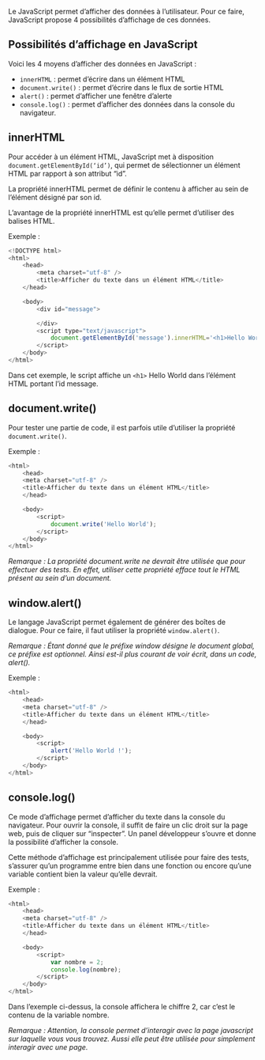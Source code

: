 Le JavaScript permet d’afficher des données à l’utilisateur. Pour ce faire, JavaScript propose 4 possibilités d’affichage de ces données. 

## Possibilités d’affichage en JavaScript

Voici les 4 moyens d’afficher des données en JavaScript :

- ```innerHTML``` : permet d’écrire dans un élément HTML
- ```document.write()``` : permet d’écrire dans le flux de sortie HTML
- ```alert()``` : permet d’afficher une fenêtre d’alerte
- ```console.log()``` : permet d’afficher des données dans la console du navigateur. 

## innerHTML

Pour accéder à un élément HTML, JavaScript met à disposition ```document.getElementById(‘id’)```, qui permet de sélectionner un élément HTML par rapport à son attribut “id”. 

La propriété innerHTML permet de définir le contenu à afficher au sein de l’élément désigné par son id. 

L’avantage de la propriété innerHTML est qu’elle permet d’utiliser des balises HTML.

Exemple : 

``` js
<!DOCTYPE html>
<html>
    <head>
        <meta charset="utf-8" />
        <title>Afficher du texte dans un élément HTML</title>
    </head>

    <body>
    	<div id="message">

        </div>
        <script type="text/javascript">
            document.getElementById('message').innerHTML='<h1>Hello World</h1>';
        </script>
    </body>
</html>
```

Dans cet exemple, le script affiche un ```<h1>``` Hello World dans l’élément HTML portant l’id message.

## document.write()

Pour tester une partie de code, il est parfois utile d’utiliser la propriété ```document.write()```.

Exemple :

``` js
<html>
    <head>
	<meta charset="utf-8" />
	<title>Afficher du texte dans un élément HTML</title>
    </head>

    <body>
        <script>
            document.write('Hello World');
        </script>
    </body>
</html>
```

*Remarque : La propriété document.write ne devrait être utilisée que pour effectuer des tests. En effet, utiliser cette propriété efface tout le HTML présent au sein d’un document.*

## window.alert()

Le langage JavaScript permet également de générer des boîtes de dialogue. Pour ce faire, il faut utiliser la propriété ```window.alert()```.

*Remarque : Étant donné que le préfixe window désigne le document global, ce préfixe est optionnel. Ainsi est-il plus courant de voir écrit, dans un code, alert().*

Exemple :

``` js
<html>
    <head>
	<meta charset="utf-8" />
	<title>Afficher du texte dans un élément HTML</title>
    </head>

    <body>
        <script>
            alert('Hello World !');
        </script>
    </body>
</html>
```

## console.log()

Ce mode d’affichage permet d’afficher du texte dans la console du navigateur. Pour ouvrir la console, il suffit de faire un clic droit sur la page web, puis de cliquer sur “inspecter”. Un panel développeur s’ouvre et donne la possibilité d’afficher la console. 

Cette méthode d’affichage est principalement utilisée pour faire des tests, s’assurer qu’un programme entre bien dans une fonction ou encore qu’une variable contient bien la valeur qu’elle devrait. 

Exemple :

``` js
<html>
    <head>
	<meta charset="utf-8" />
	<title>Afficher du texte dans un élément HTML</title>
    </head>

    <body>
	    <script>
            var nombre = 2;
            console.log(nombre);
        </script>
    </body>
</html>
```

Dans l’exemple ci-dessus, la console affichera le chiffre 2, car c’est le contenu de la variable nombre.

*Remarque : Attention, la console permet d’interagir avec la page javascript sur laquelle vous vous trouvez. Aussi elle peut être utilisée pour simplement interagir avec une page.*